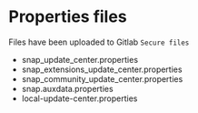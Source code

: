 # Properties files

Files have been uploaded to Gitlab `Secure files`

* snap_update_center.properties
* snap_extensions_update_center.properties
* snap_community_update_center.properties
* snap.auxdata.properties
* local-update-center.properties